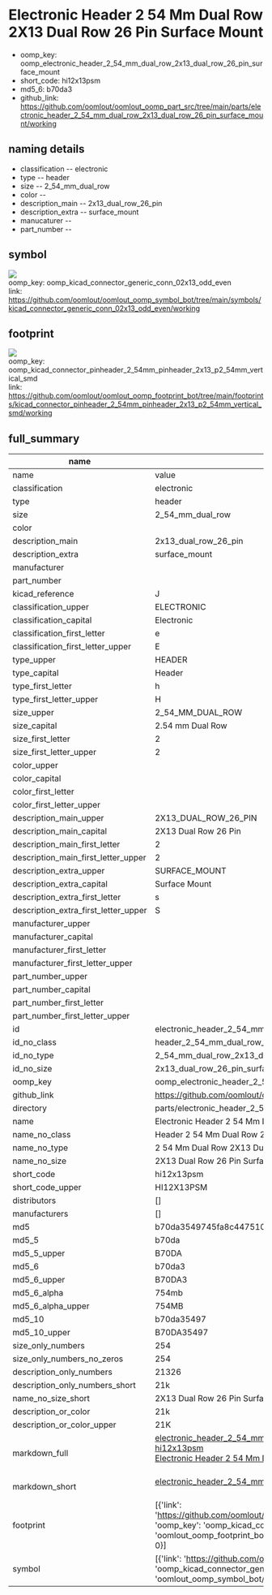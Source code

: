 # Electronic Header 2 54 Mm Dual Row 2X13 Dual Row 26 Pin Surface Mount

  
* oomp_key: oomp_electronic_header_2_54_mm_dual_row_2x13_dual_row_26_pin_surface_mount 
* short_code: hi12x13psm
* md5_6: b70da3  
* github_link: https://github.com/oomlout/oomlout_oomp_part_src/tree/main/parts/electronic_header_2_54_mm_dual_row_2x13_dual_row_26_pin_surface_mount/working  
## naming details
* classification -- electronic
* type -- header
* size -- 2_54_mm_dual_row
* color -- 
* description_main -- 2x13_dual_row_26_pin
* description_extra -- surface_mount
* manucaturer -- 
* part_number -- 



## symbol

![](symbol/{index}/working/working_600.png)  
oomp_key: oomp_kicad_connector_generic_conn_02x13_odd_even  
link: https://github.com/oomlout/oomlout_oomp_symbol_bot/tree/main/symbols/kicad_connector_generic_conn_02x13_odd_even/working  

## footprint

![](footprint/{index}/working/working_600.png)  
oomp_key: oomp_kicad_connector_pinheader_2_54mm_pinheader_2x13_p2_54mm_vertical_smd  
link: https://github.com/oomlout/oomlout_oomp_footprint_bot/tree/main/footprints/kicad_connector_pinheader_2_54mm_pinheader_2x13_p2_54mm_vertical_smd/working  

## full_summary
| name | value | 
| --- | --- | 
| name | value | 
| classification | electronic | 
| type | header | 
| size | 2_54_mm_dual_row | 
| color |  | 
| description_main | 2x13_dual_row_26_pin | 
| description_extra | surface_mount | 
| manufacturer |  | 
| part_number |  | 
| kicad_reference | J | 
| classification_upper | ELECTRONIC | 
| classification_capital | Electronic | 
| classification_first_letter | e | 
| classification_first_letter_upper | E | 
| type_upper | HEADER | 
| type_capital | Header | 
| type_first_letter | h | 
| type_first_letter_upper | H | 
| size_upper | 2_54_MM_DUAL_ROW | 
| size_capital | 2.54 mm Dual Row | 
| size_first_letter | 2 | 
| size_first_letter_upper | 2 | 
| color_upper |  | 
| color_capital |  | 
| color_first_letter |  | 
| color_first_letter_upper |  | 
| description_main_upper | 2X13_DUAL_ROW_26_PIN | 
| description_main_capital | 2X13 Dual Row 26 Pin | 
| description_main_first_letter | 2 | 
| description_main_first_letter_upper | 2 | 
| description_extra_upper | SURFACE_MOUNT | 
| description_extra_capital | Surface Mount | 
| description_extra_first_letter | s | 
| description_extra_first_letter_upper | S | 
| manufacturer_upper |  | 
| manufacturer_capital |  | 
| manufacturer_first_letter |  | 
| manufacturer_first_letter_upper |  | 
| part_number_upper |  | 
| part_number_capital |  | 
| part_number_first_letter |  | 
| part_number_first_letter_upper |  | 
| id | electronic_header_2_54_mm_dual_row_2x13_dual_row_26_pin_surface_mount | 
| id_no_class | header_2_54_mm_dual_row_2x13_dual_row_26_pin_surface_mount | 
| id_no_type | 2_54_mm_dual_row_2x13_dual_row_26_pin_surface_mount | 
| id_no_size | 2x13_dual_row_26_pin_surface_mount | 
| oomp_key | oomp_electronic_header_2_54_mm_dual_row_2x13_dual_row_26_pin_surface_mount | 
| github_link | https://github.com/oomlout/oomlout_oomp_part_src/tree/main/parts/electronic_header_2_54_mm_dual_row_2x13_dual_row_26_pin_surface_mount/working | 
| directory | parts/electronic_header_2_54_mm_dual_row_2x13_dual_row_26_pin_surface_mount | 
| name | Electronic Header 2 54 Mm Dual Row 2X13 Dual Row 26 Pin Surface Mount | 
| name_no_class | Header 2 54 Mm Dual Row 2X13 Dual Row 26 Pin Surface Mount | 
| name_no_type | 2 54 Mm Dual Row 2X13 Dual Row 26 Pin Surface Mount | 
| name_no_size | 2X13 Dual Row 26 Pin Surface Mount | 
| short_code | hi12x13psm | 
| short_code_upper | HI12X13PSM | 
| distributors | [] | 
| manufacturers | [] | 
| md5 | b70da3549745fa8c447510bcbbe8003b | 
| md5_5 | b70da | 
| md5_5_upper | B70DA | 
| md5_6 | b70da3 | 
| md5_6_upper | B70DA3 | 
| md5_6_alpha | 754mb | 
| md5_6_alpha_upper | 754MB | 
| md5_10 | b70da35497 | 
| md5_10_upper | B70DA35497 | 
| size_only_numbers | 254 | 
| size_only_numbers_no_zeros | 254 | 
| description_only_numbers | 21326 | 
| description_only_numbers_short | 21k | 
| name_no_size_short | 2X13 Dual Row 26 Pin Surface Mount | 
| description_or_color | 21k | 
| description_or_color_upper | 21K | 
| markdown_full | [electronic_header_2_54_mm_dual_row_2x13_dual_row_26_pin_surface_mount](https://github.com/oomlout/oomlout_oomp_part_src/tree/main/parts/electronic_header_2_54_mm_dual_row_2x13_dual_row_26_pin_surface_mount/working)<br>[hi12x13psm](https://github.com/oomlout/oomlout_oomp_part_src/tree/main/parts/electronic_header_2_54_mm_dual_row_2x13_dual_row_26_pin_surface_mount/working)<br>[Electronic Header 2 54 Mm Dual Row 2X13 Dual Row 26 Pin Surface Mount](https://github.com/oomlout/oomlout_oomp_part_src/tree/main/parts/electronic_header_2_54_mm_dual_row_2x13_dual_row_26_pin_surface_mount/working)<br><br> | 
| markdown_short | [electronic_header_2_54_mm_dual_row_2x13_dual_row_26_pin_surface_mount](https://github.com/oomlout/oomlout_oomp_part_src/tree/main/parts/electronic_header_2_54_mm_dual_row_2x13_dual_row_26_pin_surface_mount/working)<br><br> | 
| footprint | [{'link': 'https://github.com/oomlout/oomlout_oomp_footprint_bot/tree/main/foootprntss/kicad_connector_pinheader_2_54mm_pinheader_2x13_p2_54mm_vertical_smd', 'oomp_key': 'oomp_kicad_connector_pinheader_2_54mm_pinheader_2x13_p2_54mm_vertical_smd', 'directory': 'oomlout_oomp_footprint_bot/footprints/kicad_connector_pinheader_2_54mm_pinheader_2x13_p2_54mm_vertical_smd//working/working.kicad_mod', 'index': 0}] | 
| symbol | [{'link': 'https://github.com/oomlout/oomlout_oomp_symbol_bot/tree/main/symbols/kicad_connector_generic_conn_02x13_odd_even', 'oomp_key': 'oomp_kicad_connector_generic_conn_02x13_odd_even', 'directory': 'oomlout_oomp_symbol_bot/symbols/kicad_connector_generic_conn_02x13_odd_even//working/working.kicad_sym', 'index': 0}] | 
